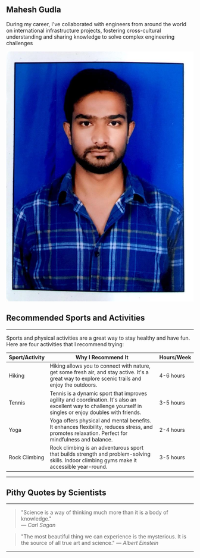 ## Mahesh Gudla

During my career, I've collaborated with engineers from around the world on international infrastructure projects, fostering cross-cultural understanding and sharing knowledge to solve complex engineering challenges

![My Image](myImage.jpeg)

## Recommended Sports and Activities

---

Sports and physical activities are a great way to stay healthy and have fun. Here are four activities that I recommend trying:


| Sport/Activity  | Why I Recommend It                  | Hours/Week |
|-----------------|------------------------------------|------------|
| Hiking          | Hiking allows you to connect with nature, get some fresh air, and stay active. It's a great way to explore scenic trails and enjoy the outdoors. | 4-6 hours  |
| Tennis          | Tennis is a dynamic sport that improves agility and coordination. It's also an excellent way to challenge yourself in singles or enjoy doubles with friends. | 3-5 hours  |
| Yoga            | Yoga offers physical and mental benefits. It enhances flexibility, reduces stress, and promotes relaxation. Perfect for mindfulness and balance. | 2-4 hours  |
| Rock Climbing   | Rock climbing is an adventurous sport that builds strength and problem-solving skills. Indoor climbing gyms make it accessible year-round. | 3-5 hours  |


---

## Pithy Quotes by Scientists

---

> "Science is a way of thinking much more than it is a body of knowledge."  
> — *Carl Sagan*

> "The most beautiful thing we can experience is the mysterious. It is the source of all true art and science." 
> — *Albert Einstein*


---